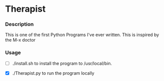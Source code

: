 # Therapist

### Description
This is one of the first Python Programs I've ever written.
This is inspired by the M-x doctor

### Usage
- [ ] ./install.sh to install the program to /usr/local/bin.

- [x] ./Therapist.py to run the program locally

